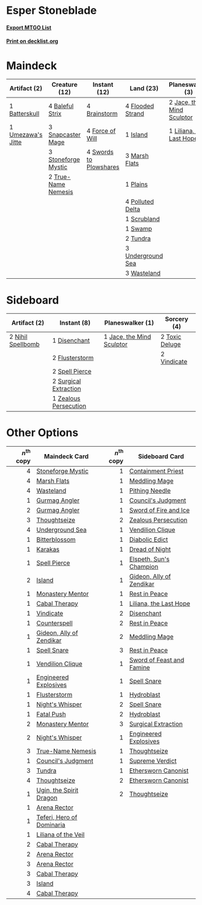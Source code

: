 # Esper Stoneblade

#### [Export MTGO List](../collection/Esper%20Stoneblade/Esper%20Stoneblade.txt)
#### [Print on decklist.org](http://decklist.org/?deckmain=4%09Baleful%20Strix%0A1%09Batterskull%0A4%09Brainstorm%0A4%09Flooded%20Strand%0A4%09Force%20of%20Will%0A2%09Inquisition%20of%20Kozilek%0A1%09Island%0A2%09Jace,%20the%20Mind%20Sculptor%0A1%09Liliana,%20the%20Last%20Hope%0A3%09Marsh%20Flats%0A1%09Plains%0A4%09Polluted%20Delta%0A4%09Ponder%0A1%09Scrubland%0A3%09Snapcaster%20Mage%0A3%09Stoneforge%20Mystic%0A1%09Swamp%0A4%09Swords%20to%20Plowshares%0A2%09Thoughtseize%0A2%09True-Name%20Nemesis%0A2%09Tundra%0A1%09Umezawa's%20Jitte%0A3%09Underground%20Sea%0A3%09Wasteland&deckside=1%09Disenchant%0A2%09Flusterstorm%0A1%09Jace,%20the%20Mind%20Sculptor%0A2%09Nihil%20Spellbomb%0A2%09Spell%20Pierce%0A2%09Surgical%20Extraction%0A2%09Toxic%20Deluge%0A2%09Vindicate%0A1%09Zealous%20Persecution)
# Maindeck

|                                        Artifact (2)                                        |                                        Creature (12)                                         |                                          Instant (12)                                           |                                         Land (23)                                          |                                          Planeswalker (3)                                          |                                            Sorcery (8)                                            |
|--------------------------------------------------------------------------------------------|----------------------------------------------------------------------------------------------|-------------------------------------------------------------------------------------------------|--------------------------------------------------------------------------------------------|----------------------------------------------------------------------------------------------------|---------------------------------------------------------------------------------------------------|
|1 [Batterskull](http://gatherer.wizards.com/Pages/Card/Details.aspx?multiverseid=233055)    |4 [Baleful Strix](http://gatherer.wizards.com/Pages/Card/Details.aspx?multiverseid=423507)    |4 [Brainstorm](http://gatherer.wizards.com/Pages/Card/Details.aspx?multiverseid=382871)          |4 [Flooded Strand](http://gatherer.wizards.com/Pages/Card/Details.aspx?multiverseid=405098) |2 [Jace, the Mind Sculptor](http://gatherer.wizards.com/Pages/Card/Details.aspx?multiverseid=382979)|2 [Inquisition of Kozilek](http://gatherer.wizards.com/Pages/Card/Details.aspx?multiverseid=425900)|
|1 [Umezawa's Jitte](http://gatherer.wizards.com/Pages/Card/Details.aspx?multiverseid=416756)|3 [Snapcaster Mage](http://gatherer.wizards.com/Pages/Card/Details.aspx?multiverseid=425875)  |4 [Force of Will](http://gatherer.wizards.com/Pages/Card/Details.aspx?multiverseid=382943)       |1 [Island](http://gatherer.wizards.com/Pages/Card/Details.aspx?multiverseid=439602)         |1 [Liliana, the Last Hope](http://gatherer.wizards.com/Pages/Card/Details.aspx?multiverseid=414388) |4 [Ponder](http://gatherer.wizards.com/Pages/Card/Details.aspx?multiverseid=451051)                |
|                                                                                            |3 [Stoneforge Mystic](http://gatherer.wizards.com/Pages/Card/Details.aspx?multiverseid=198383)|4 [Swords to Plowshares](http://gatherer.wizards.com/Pages/Card/Details.aspx?multiverseid=383119)|3 [Marsh Flats](http://gatherer.wizards.com/Pages/Card/Details.aspx?multiverseid=426064)    |                                                                                                    |2 [Thoughtseize](http://gatherer.wizards.com/Pages/Card/Details.aspx?multiverseid=438676)          |
|                                                                                            |2 [True-Name Nemesis](http://gatherer.wizards.com/Pages/Card/Details.aspx?multiverseid=376562)|                                                                                                 |1 [Plains](http://gatherer.wizards.com/Pages/Card/Details.aspx?multiverseid=439601)         |                                                                                                    |                                                                                                   |
|                                                                                            |                                                                                              |                                                                                                 |4 [Polluted Delta](http://gatherer.wizards.com/Pages/Card/Details.aspx?multiverseid=405104) |                                                                                                    |                                                                                                   |
|                                                                                            |                                                                                              |                                                                                                 |1 [Scrubland](http://gatherer.wizards.com/Pages/Card/Details.aspx?multiverseid=383083)      |                                                                                                    |                                                                                                   |
|                                                                                            |                                                                                              |                                                                                                 |1 [Swamp](http://gatherer.wizards.com/Pages/Card/Details.aspx?multiverseid=439603)          |                                                                                                    |                                                                                                   |
|                                                                                            |                                                                                              |                                                                                                 |2 [Tundra](http://gatherer.wizards.com/Pages/Card/Details.aspx?multiverseid=383139)         |                                                                                                    |                                                                                                   |
|                                                                                            |                                                                                              |                                                                                                 |3 [Underground Sea](http://gatherer.wizards.com/Pages/Card/Details.aspx?multiverseid=383142)|                                                                                                    |                                                                                                   |
|                                                                                            |                                                                                              |                                                                                                 |3 [Wasteland](http://gatherer.wizards.com/Pages/Card/Details.aspx?multiverseid=413790)      |                                                                                                    |                                                                                                   |


# Sideboard

|                                        Artifact (2)                                        |                                          Instant (8)                                           |                                          Planeswalker (1)                                          |                                       Sorcery (4)                                       |
|--------------------------------------------------------------------------------------------|------------------------------------------------------------------------------------------------|----------------------------------------------------------------------------------------------------|-----------------------------------------------------------------------------------------|
|2 [Nihil Spellbomb](http://gatherer.wizards.com/Pages/Card/Details.aspx?multiverseid=442215)|1 [Disenchant](http://gatherer.wizards.com/Pages/Card/Details.aspx?multiverseid=201162)         |1 [Jace, the Mind Sculptor](http://gatherer.wizards.com/Pages/Card/Details.aspx?multiverseid=382979)|2 [Toxic Deluge](http://gatherer.wizards.com/Pages/Card/Details.aspx?multiverseid=413650)|
|                                                                                            |2 [Flusterstorm](http://gatherer.wizards.com/Pages/Card/Details.aspx?multiverseid=382942)       |                                                                                                    |2 [Vindicate](http://gatherer.wizards.com/Pages/Card/Details.aspx?multiverseid=413752)   |
|                                                                                            |2 [Spell Pierce](http://gatherer.wizards.com/Pages/Card/Details.aspx?multiverseid=425876)       |                                                                                                    |                                                                                         |
|                                                                                            |2 [Surgical Extraction](http://gatherer.wizards.com/Pages/Card/Details.aspx?multiverseid=397706)|                                                                                                    |                                                                                         |
|                                                                                            |1 [Zealous Persecution](http://gatherer.wizards.com/Pages/Card/Details.aspx?multiverseid=413755)|                                                                                                    |                                                                                         |


# Other Options

|*n*<sup>th</sup> copy|                                           Maindeck Card                                            |*n*<sup>th</sup> copy|                                           Sideboard Card                                           |
|--------------------:|----------------------------------------------------------------------------------------------------|--------------------:|----------------------------------------------------------------------------------------------------|
|                    4|[Stoneforge Mystic](http://gatherer.wizards.com/Pages/Card/Details.aspx?multiverseid=198383)        |                    1|[Containment Priest](http://gatherer.wizards.com/Pages/Card/Details.aspx?multiverseid=429862)       |
|                    4|[Marsh Flats](http://gatherer.wizards.com/Pages/Card/Details.aspx?multiverseid=426064)              |                    1|[Meddling Mage](http://gatherer.wizards.com/Pages/Card/Details.aspx?multiverseid=26591)             |
|                    4|[Wasteland](http://gatherer.wizards.com/Pages/Card/Details.aspx?multiverseid=413790)                |                    1|[Pithing Needle](http://gatherer.wizards.com/Pages/Card/Details.aspx?multiverseid=425815)           |
|                    1|[Gurmag Angler](http://gatherer.wizards.com/Pages/Card/Details.aspx?multiverseid=391850)            |                    1|[Council's Judgment](http://gatherer.wizards.com/Pages/Card/Details.aspx?multiverseid=382896)       |
|                    2|[Gurmag Angler](http://gatherer.wizards.com/Pages/Card/Details.aspx?multiverseid=391850)            |                    1|[Sword of Fire and Ice](http://gatherer.wizards.com/Pages/Card/Details.aspx?multiverseid=370471)    |
|                    3|[Thoughtseize](http://gatherer.wizards.com/Pages/Card/Details.aspx?multiverseid=438676)             |                    2|[Zealous Persecution](http://gatherer.wizards.com/Pages/Card/Details.aspx?multiverseid=413755)      |
|                    4|[Underground Sea](http://gatherer.wizards.com/Pages/Card/Details.aspx?multiverseid=383142)          |                    1|[Vendilion Clique](http://gatherer.wizards.com/Pages/Card/Details.aspx?multiverseid=370390)         |
|                    1|[Bitterblossom](http://gatherer.wizards.com/Pages/Card/Details.aspx?multiverseid=397701)            |                    1|[Diabolic Edict](http://gatherer.wizards.com/Pages/Card/Details.aspx?multiverseid=442074)           |
|                    1|[Karakas](http://gatherer.wizards.com/Pages/Card/Details.aspx?multiverseid=201198)                  |                    1|[Dread of Night](http://gatherer.wizards.com/Pages/Card/Details.aspx?multiverseid=4658)             |
|                    1|[Spell Pierce](http://gatherer.wizards.com/Pages/Card/Details.aspx?multiverseid=425876)             |                    1|[Elspeth, Sun's Champion](http://gatherer.wizards.com/Pages/Card/Details.aspx?multiverseid=394361)  |
|                    2|[Island](http://gatherer.wizards.com/Pages/Card/Details.aspx?multiverseid=439602)                   |                    1|[Gideon, Ally of Zendikar](http://gatherer.wizards.com/Pages/Card/Details.aspx?multiverseid=401897) |
|                    1|[Monastery Mentor](http://gatherer.wizards.com/Pages/Card/Details.aspx?multiverseid=391883)         |                    1|[Rest in Peace](http://gatherer.wizards.com/Pages/Card/Details.aspx?multiverseid=442021)            |
|                    1|[Cabal Therapy](http://gatherer.wizards.com/Pages/Card/Details.aspx?multiverseid=265166)            |                    1|[Liliana, the Last Hope](http://gatherer.wizards.com/Pages/Card/Details.aspx?multiverseid=414388)   |
|                    1|[Vindicate](http://gatherer.wizards.com/Pages/Card/Details.aspx?multiverseid=413752)                |                    2|[Disenchant](http://gatherer.wizards.com/Pages/Card/Details.aspx?multiverseid=201162)               |
|                    1|[Counterspell](http://gatherer.wizards.com/Pages/Card/Details.aspx?multiverseid=382897)             |                    2|[Rest in Peace](http://gatherer.wizards.com/Pages/Card/Details.aspx?multiverseid=442021)            |
|                    1|[Gideon, Ally of Zendikar](http://gatherer.wizards.com/Pages/Card/Details.aspx?multiverseid=401897) |                    2|[Meddling Mage](http://gatherer.wizards.com/Pages/Card/Details.aspx?multiverseid=26591)             |
|                    1|[Spell Snare](http://gatherer.wizards.com/Pages/Card/Details.aspx?multiverseid=370447)              |                    3|[Rest in Peace](http://gatherer.wizards.com/Pages/Card/Details.aspx?multiverseid=442021)            |
|                    1|[Vendilion Clique](http://gatherer.wizards.com/Pages/Card/Details.aspx?multiverseid=370390)         |                    1|[Sword of Feast and Famine](http://gatherer.wizards.com/Pages/Card/Details.aspx?multiverseid=420615)|
|                    1|[Engineered Explosives](http://gatherer.wizards.com/Pages/Card/Details.aspx?multiverseid=370549)    |                    1|[Spell Snare](http://gatherer.wizards.com/Pages/Card/Details.aspx?multiverseid=370447)              |
|                    1|[Flusterstorm](http://gatherer.wizards.com/Pages/Card/Details.aspx?multiverseid=382942)             |                    1|[Hydroblast](http://gatherer.wizards.com/Pages/Card/Details.aspx?multiverseid=159231)               |
|                    1|[Night's Whisper](http://gatherer.wizards.com/Pages/Card/Details.aspx?multiverseid=413642)          |                    2|[Spell Snare](http://gatherer.wizards.com/Pages/Card/Details.aspx?multiverseid=370447)              |
|                    1|[Fatal Push](http://gatherer.wizards.com/Pages/Card/Details.aspx?multiverseid=423724)               |                    2|[Hydroblast](http://gatherer.wizards.com/Pages/Card/Details.aspx?multiverseid=159231)               |
|                    2|[Monastery Mentor](http://gatherer.wizards.com/Pages/Card/Details.aspx?multiverseid=391883)         |                    3|[Surgical Extraction](http://gatherer.wizards.com/Pages/Card/Details.aspx?multiverseid=397706)      |
|                    2|[Night's Whisper](http://gatherer.wizards.com/Pages/Card/Details.aspx?multiverseid=413642)          |                    1|[Engineered Explosives](http://gatherer.wizards.com/Pages/Card/Details.aspx?multiverseid=370549)    |
|                    3|[True-Name Nemesis](http://gatherer.wizards.com/Pages/Card/Details.aspx?multiverseid=376562)        |                    1|[Thoughtseize](http://gatherer.wizards.com/Pages/Card/Details.aspx?multiverseid=438676)             |
|                    1|[Council's Judgment](http://gatherer.wizards.com/Pages/Card/Details.aspx?multiverseid=382896)       |                    1|[Supreme Verdict](http://gatherer.wizards.com/Pages/Card/Details.aspx?multiverseid=438776)          |
|                    3|[Tundra](http://gatherer.wizards.com/Pages/Card/Details.aspx?multiverseid=383139)                   |                    1|[Ethersworn Canonist](http://gatherer.wizards.com/Pages/Card/Details.aspx?multiverseid=370504)      |
|                    4|[Thoughtseize](http://gatherer.wizards.com/Pages/Card/Details.aspx?multiverseid=438676)             |                    2|[Ethersworn Canonist](http://gatherer.wizards.com/Pages/Card/Details.aspx?multiverseid=370504)      |
|                    1|[Ugin, the Spirit Dragon](http://gatherer.wizards.com/Pages/Card/Details.aspx?multiverseid=394086)  |                    2|[Thoughtseize](http://gatherer.wizards.com/Pages/Card/Details.aspx?multiverseid=438676)             |
|                    1|[Arena Rector](http://gatherer.wizards.com/Pages/Card/Details.aspx?multiverseid=445991)             |                     |                                                                                                    |
|                    1|[Teferi, Hero of Dominaria](http://gatherer.wizards.com/Pages/Card/Details.aspx?multiverseid=443095)|                     |                                                                                                    |
|                    1|[Liliana of the Veil](http://gatherer.wizards.com/Pages/Card/Details.aspx?multiverseid=425901)      |                     |                                                                                                    |
|                    2|[Cabal Therapy](http://gatherer.wizards.com/Pages/Card/Details.aspx?multiverseid=265166)            |                     |                                                                                                    |
|                    2|[Arena Rector](http://gatherer.wizards.com/Pages/Card/Details.aspx?multiverseid=445991)             |                     |                                                                                                    |
|                    3|[Arena Rector](http://gatherer.wizards.com/Pages/Card/Details.aspx?multiverseid=445991)             |                     |                                                                                                    |
|                    3|[Cabal Therapy](http://gatherer.wizards.com/Pages/Card/Details.aspx?multiverseid=265166)            |                     |                                                                                                    |
|                    3|[Island](http://gatherer.wizards.com/Pages/Card/Details.aspx?multiverseid=439602)                   |                     |                                                                                                    |
|                    4|[Cabal Therapy](http://gatherer.wizards.com/Pages/Card/Details.aspx?multiverseid=265166)            |                     |                                                                                                    |


